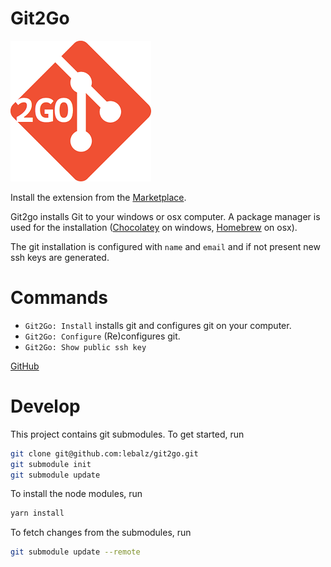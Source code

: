 # Git2Go

<a href="https://marketplace.visualstudio.com/items?itemName=lebalz.git2go">

![Git2Go](logo.png)

</a>

Install the extension from the [Marketplace](https://marketplace.visualstudio.com/items?itemName=lebalz.git2go).


Git2go installs Git to your windows or osx computer. A package manager is used for the installation ([Chocolatey](https://chocolatey.org/) on windows, [Homebrew](https://brew.sh/index_de) on osx).

The git installation is configured with `name` and `email` and if not present new ssh keys are generated. 

# Commands

- `Git2Go: Install` installs git and configures git on your computer.
- `Git2Go: Configure` (Re)configures git.
- `Git2Go: Show public ssh key`

[GitHub](https://github.com/lebalz/git2go)


# Develop

This project contains git submodules. To get started, run

```sh
git clone git@github.com:lebalz/git2go.git
git submodule init
git submodule update
```

To install the node modules, run

```sh
yarn install
```

To fetch changes from the submodules, run

```sh
git submodule update --remote
```